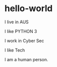 # hello-world
I live in AUS

I like PYTHON 3

I work in Cyber Sec 

I like Tech 

I am a human person. 
